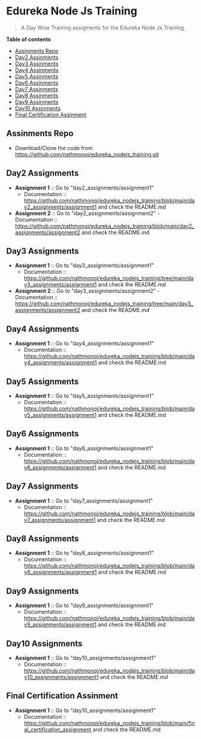 # Edureka Node Js Training
> A Day Wise Training assigments for the Edureka Node Js Training.

__Table of contents__

  - [Assinments Repo](#assinments-repo)
  - [Day2 Assinments](#day2-assignments)
  - [Day3 Assinments](#day3-assignments)
  - [Day4 Assinments](#day4-assignments)
  - [Day5 Assinments](#day5-assignments)
  - [Day6 Assinments](#day6-assignments)
  - [Day7 Assinments](#day7-assignments)
  - [Day8 Assinments](#day8-assignments)
  - [Day9 Assinments](#day9-assignments)
  - [Day10 Assinments](#day10-assignments)
  - [Final Certification Assinment](#final-certification-assignment)

## Assinments Repo

 - Download/Clone the code from https://github.com/nathmonoj/edureka_nodejs_training.git

## Day2 Assignments

  - **Assignment 1** :: Go to "day2_assignments/assignment1"
    - Documentation :: https://github.com/nathmonoj/edureka_nodejs_training/blob/main/day2_assignments/assignment1 and check the README.md
  - **Assignment 2** :: Go to "day2_assignments/assignment2"
    -Documentation :: https://github.com/nathmonoj/edureka_nodejs_training/blob/main/day2_assignments/assignment2 and check the README.md

## Day3 Assignments

  - **Assignment 1** :: Go to "day3_assignments/assignment1"
    - Documentation :: https://github.com/nathmonoj/edureka_nodejs_training/tree/main/day3_assignments/assignment1 and check the README.md
  - **Assignment 2** :: Go to "day3_assignments/assignment2"
    -Documentation :: https://github.com/nathmonoj/edureka_nodejs_training/tree/main/day3_assignments/assignment2 and check the README.md

## Day4 Assignments

  - **Assignment 1** :: Go to "day4_assignments/assignment1"
    - Documentation :: https://github.com/nathmonoj/edureka_nodejs_training/blob/main/day4_assignments/assignment1 and check the README.md

## Day5 Assignments

  - **Assignment 1** :: Go to "day5_assignments/assignment1"
    - Documentation :: https://github.com/nathmonoj/edureka_nodejs_training/blob/main/day5_assignments/assignment1 and check the README.md

## Day6 Assignments

  - **Assignment 1** :: Go to "day6_assignments/assignment1"
    - Documentation :: https://github.com/nathmonoj/edureka_nodejs_training/blob/main/day6_assignments/assignment1 and check the README.md

## Day7 Assignments

  - **Assignment 1** :: Go to "day7_assignments/assignment1"
    - Documentation :: https://github.com/nathmonoj/edureka_nodejs_training/blob/main/day7_assignments/assignment1 and check the README.md

## Day8 Assignments

  - **Assignment 1** :: Go to "day8_assignments/assignment1"
    - Documentation :: https://github.com/nathmonoj/edureka_nodejs_training/blob/main/day8_assignments/assignment1 and check the README.md


## Day9 Assignments

  - **Assignment 1** :: Go to "day9_assignments/assignment1"
    - Documentation :: https://github.com/nathmonoj/edureka_nodejs_training/blob/main/day9_assignments/assignment1 and check the README.md


## Day10 Assignments

  - **Assignment 1** :: Go to "day10_assignments/assignment1"
    - Documentation :: https://github.com/nathmonoj/edureka_nodejs_training/blob/main/day10_assignments/assignment1 and check the README.md


## Final Certification Assinment

  - **Assignment 1** :: Go to "day10_assignments/assignment1"
    - Documentation :: https://github.com/nathmonoj/edureka_nodejs_training/blob/main/final_certification_assignment and check the README.md
